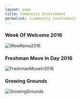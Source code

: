 ```yaml
---
layout: page
title: Community Involvement
permalink: /community_involvment/
---
```


### Week Of Welcome 2016
![WowRama2016](https://jonscott20.github.io/Files/Images/WowRama2016.png)

### Freshman Move In Day 2016
![FreshmanMoveIn2016](https://jonscott20.github.io/Files/Images/FreshmanMoveIn2016.png)

### Growing Grounds
![GrowingGrounds](https://jonscott20.github.io/Files/Images/GrowingGrounds.jpg)




